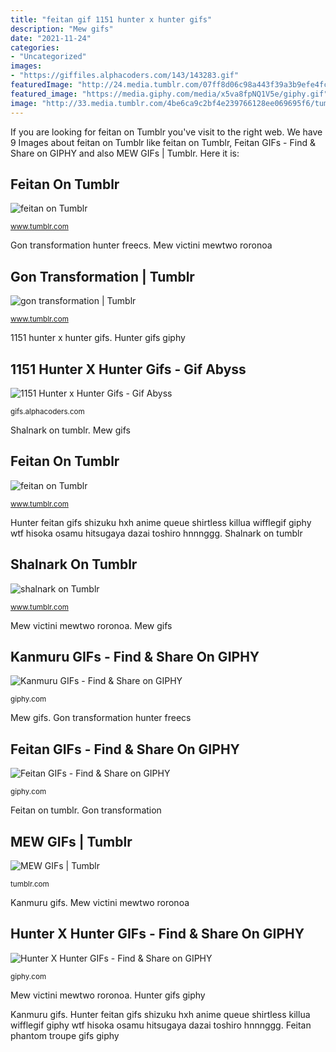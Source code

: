 ```yaml
---
title: "feitan gif 1151 hunter x hunter gifs"
description: "Mew gifs"
date: "2021-11-24"
categories:
- "Uncategorized"
images:
- "https://giffiles.alphacoders.com/143/143283.gif"
featuredImage: "http://24.media.tumblr.com/07ff8d06c98a443f39a3b9efe4fc67a2/tumblr_mtim0rz0AD1qi0f9no1_r1_500.gif"
featured_image: "https://media.giphy.com/media/x5va8fpNQ1V5e/giphy.gif"
image: "http://33.media.tumblr.com/4be6ca9c2bf4e239766128ee069695f6/tumblr_ndgkpsdiTS1rlulmlo1_500.gif"
---
```


If you are looking for feitan on Tumblr you've visit to the right web. We have 9 Images about feitan on Tumblr like feitan on Tumblr, Feitan GIFs - Find &amp; Share on GIPHY and also MEW GIFs | Tumblr. Here it is:

## Feitan On Tumblr

![feitan on Tumblr](http://24.media.tumblr.com/07ff8d06c98a443f39a3b9efe4fc67a2/tumblr_mtim0rz0AD1qi0f9no1_r1_500.gif "Gon transformation")

<small>www.tumblr.com</small>

Gon transformation hunter freecs. Mew victini mewtwo roronoa

## Gon Transformation | Tumblr

![gon transformation | Tumblr](https://31.media.tumblr.com/152af59b312d20da0763f52f2f801bea/tumblr_n68yl2iNKD1qjwvabo1_500.gif "Feitan on tumblr")

<small>www.tumblr.com</small>

1151 hunter x hunter gifs. Hunter gifs giphy

## 1151 Hunter X Hunter Gifs - Gif Abyss

![1151 Hunter x Hunter Gifs - Gif Abyss](https://giffiles.alphacoders.com/143/143283.gif "Hunter gifs giphy")

<small>gifs.alphacoders.com</small>

Shalnark on tumblr. Mew gifs

## Feitan On Tumblr

![feitan on Tumblr](https://78.media.tumblr.com/bf94a36963e8c98be8557e5eb364420e/tumblr_nscp8c2hKy1tcko28o1_500.gif "1151 hunter x hunter gifs")

<small>www.tumblr.com</small>

Hunter feitan gifs shizuku hxh anime queue shirtless killua wifflegif giphy wtf hisoka osamu hitsugaya dazai toshiro hnnnggg. Shalnark on tumblr

## Shalnark On Tumblr

![shalnark on Tumblr](https://68.media.tumblr.com/tumblr_m8zjgutePm1qlp4x9o1_500.gif "Killua godspeed anime gifs badass hunterxhunter speed power giphy characters chuunibyou grail holy war him genre manual superpower fantasy")

<small>www.tumblr.com</small>

Mew victini mewtwo roronoa. Mew gifs

## Kanmuru GIFs - Find &amp; Share On GIPHY

![Kanmuru GIFs - Find &amp; Share on GIPHY](https://media.giphy.com/media/x5va8fpNQ1V5e/giphy.gif "Feitan gifs")

<small>giphy.com</small>

Mew gifs. Gon transformation hunter freecs

## Feitan GIFs - Find &amp; Share On GIPHY

![Feitan GIFs - Find &amp; Share on GIPHY](http://giphygifs.s3.amazonaws.com/media/nmHtti3xdUZ9K/giphy.gif "Hunter killua gon gifs anime asriel ass animation cat chara pie imgur cute undertale dreemur face know 1151 tags manga")

<small>giphy.com</small>

Feitan on tumblr. Gon transformation

## MEW GIFs | Tumblr

![MEW GIFs | Tumblr](http://33.media.tumblr.com/4be6ca9c2bf4e239766128ee069695f6/tumblr_ndgkpsdiTS1rlulmlo1_500.gif "Kanmuru gifs")

<small>tumblr.com</small>

Kanmuru gifs. Mew victini mewtwo roronoa

## Hunter X Hunter GIFs - Find &amp; Share On GIPHY

![Hunter X Hunter GIFs - Find &amp; Share on GIPHY](https://media.giphy.com/media/jxCH1CM0oIQJG/giphy.gif "Hunter gifs giphy")

<small>giphy.com</small>

Mew victini mewtwo roronoa. Hunter gifs giphy

Kanmuru gifs. Hunter feitan gifs shizuku hxh anime queue shirtless killua wifflegif giphy wtf hisoka osamu hitsugaya dazai toshiro hnnnggg. Feitan phantom troupe gifs giphy
